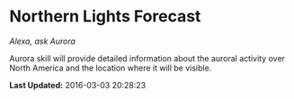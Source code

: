 # Northern Lights Forecast
*Alexa, ask Aurora*

Aurora skill will provide detailed information about the auroral activity over North America and the location where it will be visible.

**Last Updated:** 2016-03-03 20:28:23